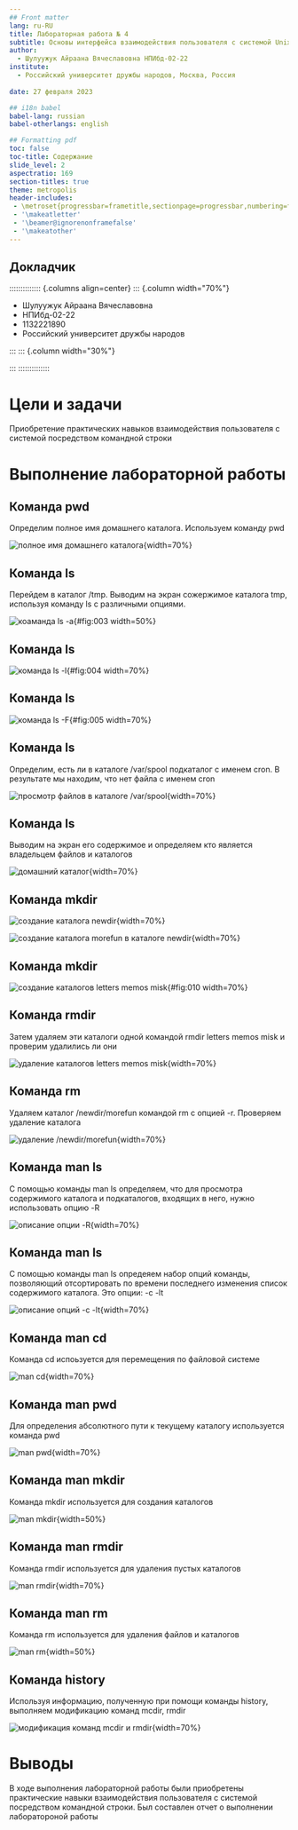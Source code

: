 ```yaml
---
## Front matter
lang: ru-RU
title: Лабораторная работа № 4
subtitle: Основы интерфейса взаимодействия пользователя с системой Unix на уровне командной строки
author:
  - Шулуужук Айраана Вячеславовна НПИбд-02-22
institute:
  - Российский университет дружбы народов, Москва, Россия
 
date: 27 февраля 2023 

## i18n babel
babel-lang: russian
babel-otherlangs: english

## Formatting pdf
toc: false
toc-title: Содержание
slide_level: 2
aspectratio: 169
section-titles: true
theme: metropolis
header-includes:
 - \metroset{progressbar=frametitle,sectionpage=progressbar,numbering=fraction}
 - '\makeatletter'
 - '\beamer@ignorenonframefalse'
 - '\makeatother'
---
```


## Докладчик

:::::::::::::: {.columns align=center}
::: {.column width="70%"}

  * Шулуужук Айраана Вячеславовна 
  * НПИбд-02-22
  * 1132221890
  * Российский университет дружбы народов

:::
::: {.column width="30%"}

:::
::::::::::::::
# Цели и задачи

Приобретение практических навыков взаимодействия пользователя с системой посредством командной строки

# Выполнение лабораторной работы

## Команда pwd

Определим полное имя домашнего каталога. Используем команду pwd

![полное имя домашнего каталога](image/1.png){width=70%}

## Команда ls 

Перейдем в каталог /tmp. Выводим на экран сожержимое каталога tmp, используя команду ls с различными опциями.

![коаманда ls -a](image/3.png){#fig:003 width=50%}

## Команда ls 

![команда ls -l](image/4.png){#fig:004 width=70%}

## Команда ls 

![команда ls -F](image/5.png){#fig:005 width=70%}

## Команда ls 

Определим, есть ли в каталоге /var/spool подкаталог с именем cron. В результате мы находим, что нет файла с именем cron 

![просмотр файлов в каталоге /var/spool](image/6.png){width=70%}

## Команда ls 

Выводим на экран его содержимое и определяем кто является владельцем файлов и каталогов

![домашний каталог](image/7.png){width=70%}

## Команда mkdir 

![создание каталога newdir](image/8.png){width=70%}

![создание каталога morefun в каталоге newdir](image/9.png){width=70%}

## Команда mkdir 

![создание каталогов letters memos misk](image/10.png){#fig:010 width=70%}

## Команда rmdir 

Затем удаляем эти каталоги одной командой rmdir letters memos misk и проверим удалились ли они

![удаление каталогов letters memos misk](image/11.png){width=70%}

## Команда rm

Удаляем каталог /newdir/morefun командой rm с опцией -r. Проверяем удаление каталога

![удаление /newdir/morefun](image/13.png){width=70%}

## Команда man ls

С помощью команды man ls определяем, что для просмотра содержимого каталога и подкаталогов, входящих в него, нужно использовать опцию -R 

![описание опции -R](image/14.png){width=70%}

## Команда man ls

С помощью команды man ls опредеяем набор опций команды, позволяющий отсортировать по времени последнего изменения  список содержимого каталога. Это опции: -с -lt 

![описание опций -с -lt](image/15.png){width=70%}

## Команда man cd 

Команда cd испоьзуется для перемещения по файловой системе

![man cd](image/16.png){width=70%}

## Команда man pwd

Для определения абсолютного пути к текущему каталогу используется команда pwd

![man pwd](image/17.png){width=70%}

## Команда man mkdir

Команда mkdir используется для создания каталогов

![man mkdir](image/18.png){width=50%}

## Команда man rmdir 

Команда rmdir используется для удаления пустых каталогов

![man rmdir](image/19.png){width=70%}

## Команда man rm 

Команда rm используется для удаления файлов и каталогов

![man rm](image/20.png){width=50%}

## Команда history

Используя информацию, полученную при помощи команды history, выполняем модификацию команд mcdir, rmdir

![модификация команд mcdir и rmdir](image/21.png){width=70%}

# Выводы

В ходе выполнения лабораторной работы были приобретены практические навыки взаимодействия пользователя с системой посредством командной строки. Был составлен отчет о выполнении лаборатороной работы

